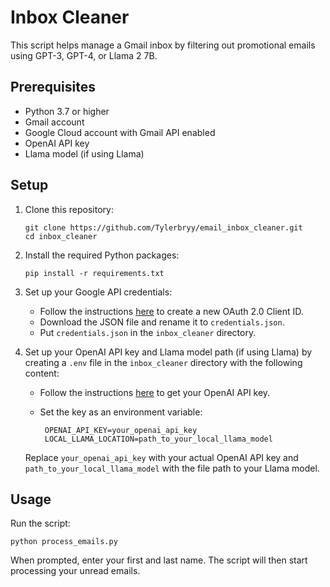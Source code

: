 # Inbox Cleaner

This script helps manage a Gmail inbox by filtering out promotional emails using GPT-3, GPT-4, or Llama 2 7B.

## Prerequisites

- Python 3.7 or higher
- Gmail account
- Google Cloud account with Gmail API enabled
- OpenAI API key
- Llama model (if using Llama)

## Setup

1. Clone this repository:

   ```
   git clone https://github.com/Tylerbryy/email_inbox_cleaner.git
   cd inbox_cleaner
   ```

2. Install the required Python packages:

   ```
   pip install -r requirements.txt
   ```

3. Set up your Google API credentials:

   - Follow the instructions [here](https://developers.google.com/workspace/guides/create-credentials) to create a new OAuth 2.0 Client ID.
   - Download the JSON file and rename it to `credentials.json`.
   - Put `credentials.json` in the `inbox_cleaner` directory.

4. Set up your OpenAI API key and Llama model path (if using Llama) by creating a `.env` file in the `inbox_cleaner` directory with the following content:


   - Follow the instructions [here](https://platform.openai.com/api-keys) to get your OpenAI API key.
   - Set the key as an environment variable:

     ```
      OPENAI_API_KEY=your_openai_api_key
      LOCAL_LLAMA_LOCATION=path_to_your_local_llama_model
     ```
   Replace `your_openai_api_key` with your actual OpenAI API key and `path_to_your_local_llama_model` with the file path to your Llama model.

## Usage

Run the script:

```
python process_emails.py
```

When prompted, enter your first and last name. The script will then start processing your unread emails.
